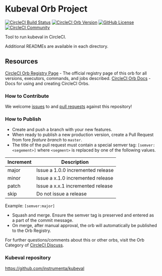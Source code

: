 # Kubeval Orb Project

[![CircleCI Build Status](https://circleci.com/gh/kiddo3/kubeval-orb.svg?style=shield "CircleCI Build Status")](https://circleci.com/gh/kiddo3/kubeval-orb) [![CircleCI Orb Version](https://img.shields.io/badge/endpoint.svg?url=https://badges.circleci.io/orb/kiddo3/kubevalorb)](https://circleci.com/orbs/registry/orb/kiddo3/kubevalorb) [![GitHub License](https://img.shields.io/badge/license-MIT-lightgrey.svg)](https://raw.githubusercontent.com/kiddo3/kubeval-orb/master/LICENSE) [![CircleCI Community](https://img.shields.io/badge/community-CircleCI%20Discuss-343434.svg)](https://discuss.circleci.com/c/ecosystem/orbs)



Tool to run kubeval in CircleCI.

Additional READMEs are available in each directory.


## Resources

[CircleCI Orb Registry Page](https://circleci.com/orbs/registry/orb/kiddo3/kubeval-orb) - The official registry page of this orb for all versions, executors, commands, and jobs described.
[CircleCI Orb Docs](https://circleci.com/docs/2.0/orb-intro/#section=configuration) - Docs for using and creating CircleCI Orbs.

### How to Contribute

We welcome [issues](https://github.com/kiddo3/kubeval-orb/issues) to and [pull requests](https://github.com/kiddo3/kubeval-orb/pulls) against this repository!

### How to Publish
* Create and push a branch with your new features.
* When ready to publish a new production version, create a Pull Request from fore _feature branch_ to `master`.
* The title of the pull request must contain a special semver tag: `[semver:<segement>]` where `<segment>` is replaced by one of the following values.

| Increment | Description|
| ----------| -----------|
| major     | Issue a 1.0.0 incremented release|
| minor     | Issue a x.1.0 incremented release|
| patch     | Issue a x.x.1 incremented release|
| skip      | Do not issue a release|

Example: `[semver:major]`

* Squash and merge. Ensure the semver tag is preserved and entered as a part of the commit message.
* On merge, after manual approval, the orb will automatically be published to the Orb Registry.


For further questions/comments about this or other orbs, visit the Orb Category of [CircleCI Discuss](https://discuss.circleci.com/c/orbs).

### Kubeval repository

https://github.com/instrumenta/kubeval
